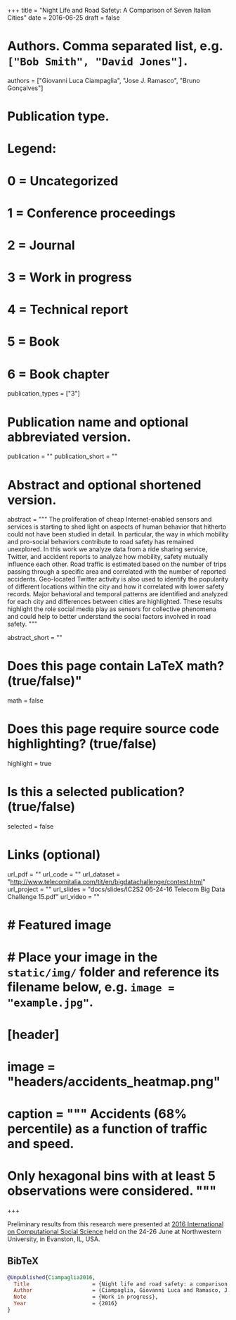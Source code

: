 +++
title = "Night Life and Road Safety: A Comparison of Seven Italian Cities"
date = 2016-06-25
draft = false

# Authors. Comma separated list, e.g. `["Bob Smith", "David Jones"]`.
authors = ["Giovanni Luca Ciampaglia", "Jose J. Ramasco", "Bruno Gonçalves"]

# Publication type.
# Legend:
# 0 = Uncategorized
# 1 = Conference proceedings
# 2 = Journal
# 3 = Work in progress
# 4 = Technical report
# 5 = Book
# 6 = Book chapter
publication_types = ["3"]

# Publication name and optional abbreviated version.
publication = ""
publication_short = ""

# Abstract and optional shortened version.
abstract = """ The proliferation of cheap Internet-enabled sensors and services
is starting to shed light on aspects of human behavior that hitherto could not
have been studied in detail. In particular, the way in which mobility and
pro-social behaviors contribute to road safety has remained unexplored. In this
work we analyze data from a ride sharing service, Twitter, and accident reports
to analyze how mobility, safety mutually influence each other. Road traffic is
estimated based on the number of trips passing through a specific area and
correlated with the number of reported accidents. Geo-located Twitter activity
is also used to identify the popularity of different locations within the city
and how it correlated with lower safety records. Major behavioral and temporal
patterns are identified and analyzed for each city and differences between
cities are highlighted. These results highlight the role social media play as
sensors for collective phenomena and could help to better understand the social
factors involved in road safety. """ 

abstract_short = ""

# Does this page contain LaTeX math? (true/false)"
math = false

# Does this page require source code highlighting? (true/false)
highlight = true

# Is this a selected publication? (true/false)
selected = false

# Links (optional)
url_pdf = ""
url_code = ""
url_dataset = "http://www.telecomitalia.com/tit/en/bigdatachallenge/contest.html"
url_project = ""
url_slides = "docs/slides/IC2S2 06-24-16 Telecom Big Data Challenge 15.pdf"
url_video = ""

# # Featured image
# # Place your image in the `static/img/` folder and reference its filename below, e.g. `image = "example.jpg"`.
# [header]
# image = "headers/accidents_heatmap.png"
# caption = """ Accidents (68% percentile) as a function of traffic and speed.
# Only hexagonal bins with at least 5 observations were considered. """

+++

Preliminary results from this research were presented at [2016 International on
Computational Social
Science](http://www.kellogg.northwestern.edu/news-events/conference/ic2s2/2016.aspx)
held on the 24-26 June at Northwestern University, in Evanston, IL, USA.

## BibTeX
```bibtex
@Unpublished{Ciampaglia2016,
  Title                    = {Night life and road safety: a comparison of 7 Italian cities},
  Author                   = {Ciampaglia, Giovanni Luca and Ramasco, J. J. and Gon{\c c}alves, Bruno},
  Note                     = {Work in progress},
  Year                     = {2016}
}
```

